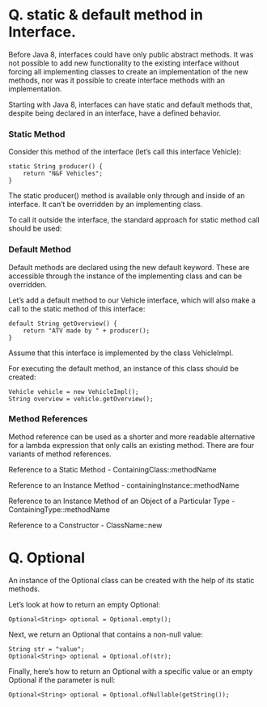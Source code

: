 # Q. static & default method in Interface.

Before Java 8, interfaces could have only public abstract methods. It was not possible to add new functionality to the existing interface without forcing all implementing classes to create an implementation of the new methods, nor was it possible to create interface methods with an implementation.

Starting with Java 8, interfaces can have static and default methods that, despite being declared in an interface, have a defined behavior.

### Static Method
Consider this method of the interface (let’s call this interface Vehicle):
```
static String producer() {
    return "N&F Vehicles";
}
```
The static producer() method is available only through and inside of an interface. It can’t be overridden by an implementing class.

To call it outside the interface, the standard approach for static method call should be used:

### Default Method
Default methods are declared using the new default keyword. These are accessible through the instance of the implementing class and can be overridden.

Let’s add a default method to our Vehicle interface, which will also make a call to the static method of this interface:
```
default String getOverview() {
    return "ATV made by " + producer();
}
```
Assume that this interface is implemented by the class VehicleImpl.

For executing the default method, an instance of this class should be created:
```
Vehicle vehicle = new VehicleImpl();
String overview = vehicle.getOverview();
```

### Method References
Method reference can be used as a shorter and more readable alternative for a lambda expression that only calls an existing method. There are four variants of method references.

Reference to a Static Method - ContainingClass::methodName

Reference to an Instance Method - containingInstance::methodName

Reference to an Instance Method of an Object of a Particular Type - ContainingType::methodName

Reference to a Constructor - ClassName::new


# Q. Optional<T>

An instance of the Optional class can be created with the help of its static methods.

Let’s look at how to return an empty Optional:
```
Optional<String> optional = Optional.empty();
```
Next, we return an Optional that contains a non-null value:
```
String str = "value";
Optional<String> optional = Optional.of(str);
```
Finally, here’s how to return an Optional with a specific value or an empty Optional if the parameter is null:
```
Optional<String> optional = Optional.ofNullable(getString());
```
